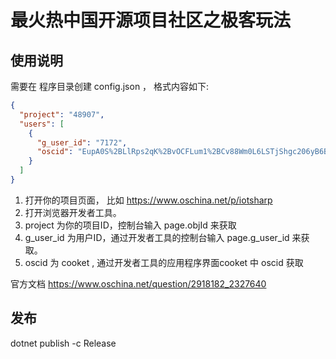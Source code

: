 #  最火热中国开源项目社区之极客玩法

## 使用说明 
 
需要在 程序目录创建 config.json ， 格式内容如下:

```json
{
  "project": "48907",
  "users": [
    {
      "g_user_id": "7172",
      "oscid": "EupA0S%2BLlRps2qK%2BvOCFLum1%2BCv88Wm0L6LSTjShgc206yB6BHMqwvaw9Vj6DPdFreTNHljBVX%2F%2BbOC5hyTCAo4obVsdTgn91vvWi4sSZRbeTv6pN9afrAUBJScwv9pgQNQLFrKKiy3HyxoeAU9e6NoXVvaWBh95FgxptmOmVZA%3D"
    }
  ]
}
```

1. 打开你的项目页面， 比如 https://www.oschina.net/p/iotsharp 
2. 打开浏览器开发者工具。
3. project 为你的项目ID，控制台输入 page.objId 来获取
4. g_user_id 为用户ID，通过开发者工具的控制台输入 page.g_user_id 来获取。 
5. oscid 为 cooket ,  通过开发者工具的应用程序界面cooket 中 oscid 获取

官方文档  https://www.oschina.net/question/2918182_2327640
 

## 发布

 dotnet publish -c Release

